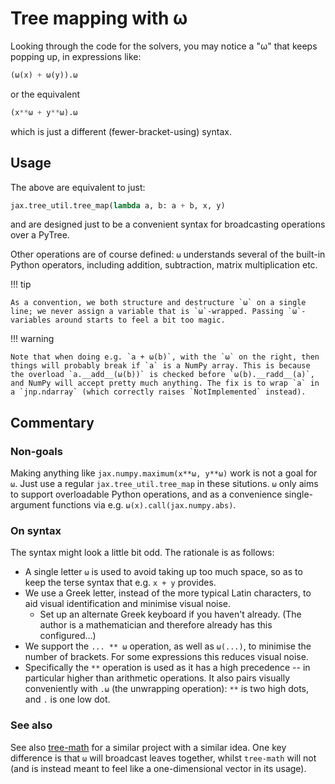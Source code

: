 # Tree mapping with ω

Looking through the code for the solvers, you may notice a "ω" that keeps popping up, in expressions like:
```python
(ω(x) + ω(y)).ω
```
or the equivalent
```python
(x**ω + y**ω).ω
```
which is just a different (fewer-bracket-using) syntax.

## Usage

The above are equivalent to just:
```python
jax.tree_util.tree_map(lambda a, b: a + b, x, y)
```
and are designed just to be a convenient syntax for broadcasting operations over a PyTree.

Other operations are of course defined: `ω` understands several of the built-in Python operators, including addition, subtraction, matrix multiplication etc.

!!! tip

    As a convention, we both structure and destructure `ω` on a single line; we never assign a variable that is `ω`-wrapped. Passing `ω`-variables around starts to feel a bit too magic.

!!! warning

    Note that when doing e.g. `a + ω(b)`, with the `ω` on the right, then things will probably break if `a` is a NumPy array. This is because the overload `a.__add__(ω(b))` is checked before `ω(b).__radd__(a)`, and NumPy will accept pretty much anything. The fix is to wrap `a` in a `jnp.ndarray` (which correctly raises `NotImplemented` instead).

## Commentary

### Non-goals

Making anything like `jax.numpy.maximum(x**ω, y**ω)` work is not a goal for `ω`. Just use a regular `jax.tree_util.tree_map` in these situtions. `ω` only aims to support overloadable Python operations, and as a convenience single-argument functions via e.g. `ω(x).call(jax.numpy.abs)`.

### On syntax

The syntax might look a little bit odd. The rationale is as follows:

- A single letter `ω` is used to avoid taking up too much space, so as to keep the terse syntax that e.g. `x + y` provides.
- We use a Greek letter, instead of the more typical Latin characters, to aid visual identification and minimise visual noise.
    - Set up an alternate Greek keyboard if you haven't already. (The author is a mathematician and therefore already has this configured...)
- We support the `... ** ω` operation, as well as `ω(...)`, to minimise the number of brackets. For some expressions this reduces visual noise.
- Specifically the `**` operation is used as it has a high precedence -- in particular higher than arithmetic operations. It also pairs visually conveniently with `.ω` (the unwrapping operation): `**` is two high dots, and `.` is one low dot.

### See also

See also [tree-math](https://github.com/google/tree-math) for a similar project with a similar idea. One key difference is that `ω` will broadcast leaves together, whilst `tree-math` will not (and is instead meant to feel like a one-dimensional vector in its usage).
